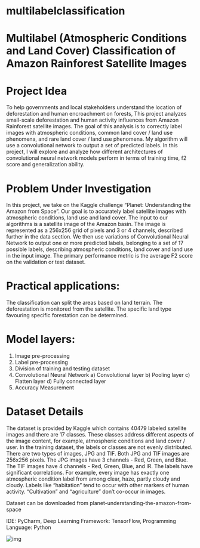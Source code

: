 # multilabelclassification
# Multilabel (Atmospheric Conditions and Land Cover) Classification of Amazon Rainforest Satellite Images
# Project Idea
To help governments and local stakeholders understand the location of deforestation and human encroachment on forests, This project analyzes small-scale deforestation and human activity influences from Amazon Rainforest satellite images. The goal of this analysis is to correctly label images with atmospheric conditions, common land cover / land use phenomena, and rare land cover / land use phenomena. My algorithm will use a convolutional network to output a set of predicted labels. In this project, I will explore and analyze how different architectures of convolutional neural network models perform in terms of training time, f2 score and generalization ability.

# Problem Under Investigation
In this project, we take on the Kaggle challenge “Planet: Understanding the Amazon from Space”. Our goal is to accurately label satellite images with atmospheric conditions, land use and land cover. The input to our algorithms is a satellite image of the Amazon basin. The image is represented as a 256x256 grid of pixels and 3 or 4 channels, described further in the data section. We then use variations of Convolutional Neural Network to output one or more predicted labels, belonging to a set of 17 possible labels, describing atmospheric conditions, land cover and land use in the input image. The primary performance metric is the average F2 score on the validation or test dataset.

# Practical applications:
The classification can split the areas based on land terrain.
The deforestation is monitored from the satellite.
The specific land type favouring specific forestation can be determined.

# Model layers:
1) Image pre-processing
2) Label pre-processing
3) Division of training and testing dataset
4) Convolutional Neural Network
  a) Convolutional layer
  b) Pooling layer
  c) Flatten layer
  d) Fully connected layer
5) Accuracy Measurement

# Dataset Details
The dataset is provided by Kaggle which contains 40479 labeled satellite images and there are 17 classes. These classes address different aspects of the image content, for example, atmospheric conditions and land cover / user. In the training dataset, the labels or classes are not evenly distributed. There are two types of images, JPG and TIF. Both JPG and TIF images are 256x256 pixels. The JPG images have 3 channels - Red, Green, and Blue. The TIF images have 4 channels - Red, Green, Blue, and IR. The labels have significant correlations. For example, every image has exactly one atmospheric condition label from among clear, haze, partly cloudy and cloudy. Labels like “habitation” tend to occur with other markers of human activity. “Cultivation” and “agriculture” don’t co-occur in images.

Dataset can be downloaded from planet-understanding-the-amazon-from-space

IDE: PyCharm, Deep Learning Framework: TensorFlow, Programming Language: Python

![img](https://user-images.githubusercontent.com/20686097/227814587-9ab4721f-f964-42ff-a689-93da290cf9dc.png)

